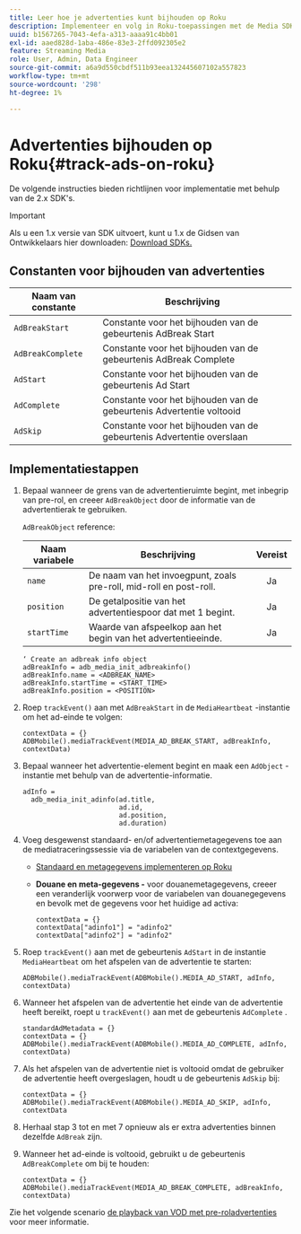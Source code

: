 ```yaml
---
title: Leer hoe je advertenties kunt bijhouden op Roku
description: Implementeer en volg in Roku-toepassingen met de Media SDK.
uuid: b1567265-7043-4efa-a313-aaaa91c4bb01
exl-id: aaed828d-1aba-486e-83e3-2ffd092305e2
feature: Streaming Media
role: User, Admin, Data Engineer
source-git-commit: a6a9d550cbdf511b93eea132445607102a557823
workflow-type: tm+mt
source-wordcount: '298'
ht-degree: 1%

---
```


# Advertenties bijhouden op Roku{#track-ads-on-roku}

De volgende instructies bieden richtlijnen voor implementatie met behulp van de 2.x SDK&#39;s.

>[!IMPORTANT]
>
>Als u een 1.x versie van SDK uitvoert, kunt u 1.x de Gidsen van Ontwikkelaars hier downloaden: [ Download SDKs.](/help/getting-started/download-sdks.md)

## Constanten voor bijhouden van advertenties

| Naam van constante | Beschrijving   |
|---|---|
| `AdBreakStart` | Constante voor het bijhouden van de gebeurtenis AdBreak Start |
| `AdBreakComplete` | Constante voor het bijhouden van de gebeurtenis AdBreak Complete |
| `AdStart` | Constante voor het bijhouden van de gebeurtenis Ad Start |
| `AdComplete` | Constante voor het bijhouden van de gebeurtenis Advertentie voltooid |
| `AdSkip` | Constante voor het bijhouden van de gebeurtenis Advertentie overslaan |

## Implementatiestappen

1. Bepaal wanneer de grens van de advertentieruimte begint, met inbegrip van pre-rol, en creeer `AdBreakObject` door de informatie van de advertentierak te gebruiken.

   `AdBreakObject` reference:

   | Naam variabele | Beschrijving | Vereist |
   | --- | --- | :---: |
   | `name` | De naam van het invoegpunt, zoals pre-roll, mid-roll en post-roll. | Ja |
   | `position` | De getalpositie van het advertentiespoor dat met 1 begint. | Ja |
   | `startTime` | Waarde van afspeelkop aan het begin van het advertentieeinde. | Ja |

   ```
   ‘ Create an adbreak info object
   adBreakInfo = adb_media_init_adbreakinfo()
   adBreakInfo.name = <ADBREAK_NAME>
   adBreakInfo.startTime = <START_TIME>
   adBreakInfo.position = <POSITION>
   ```

1. Roep `trackEvent()` aan met `AdBreakStart` in de `MediaHeartbeat` -instantie om het ad-einde te volgen:

   ```
   contextData = {}
   ADBMobile().mediaTrackEvent(MEDIA_AD_BREAK_START, adBreakInfo, contextData)
   ```

1. Bepaal wanneer het advertentie-element begint en maak een `AdObject` -instantie met behulp van de advertentie-informatie.

   ```
   adInfo =  
     adb_media_init_adinfo(ad.title,  
                           ad.id,  
                           ad.position,  
                           ad.duration)
   ```

1. Voeg desgewenst standaard- en/of advertentiemetagegevens toe aan de mediatraceringssessie via de variabelen van de contextgegevens.

   * [Standaard en metagegevens implementeren op Roku](/help/use-cases/track-ads/impl-std-ad-metadata/impl-std-ad-metadata-roku.md)
   * **Douane en meta-gegevens -** voor douanemetagegevens, creeer een veranderlijk voorwerp voor de variabelen van douanegegevens en bevolk met de gegevens voor het huidige ad activa:

     ```
     contextData = {}
     contextData["adinfo1"] = "adinfo2"
     contextData["adinfo2"] = "adinfo2"
     ```

1. Roep `trackEvent()` aan met de gebeurtenis `AdStart` in de instantie `MediaHeartbeat` om het afspelen van de advertentie te starten:

   ```
   ADBMobile().mediaTrackEvent(ADBMobile().MEDIA_AD_START, adInfo, contextData)
   ```

1. Wanneer het afspelen van de advertentie het einde van de advertentie heeft bereikt, roept u `trackEvent()` aan met de gebeurtenis `AdComplete` .

   ```
   standardAdMetadata = {}
   contextData = {}
   ADBMobile().mediaTrackEvent(ADBMobile().MEDIA_AD_COMPLETE, adInfo, contextData)
   ```

1. Als het afspelen van de advertentie niet is voltooid omdat de gebruiker de advertentie heeft overgeslagen, houdt u de gebeurtenis `AdSkip` bij:

   ```
   contextData = {}
   ADBMobile().mediaTrackEvent(ADBMobile().MEDIA_AD_SKIP, adInfo, contextData
   ```

1. Herhaal stap 3 tot en met 7 opnieuw als er extra advertenties binnen dezelfde `AdBreak` zijn.
1. Wanneer het ad-einde is voltooid, gebruikt u de gebeurtenis `AdBreakComplete` om bij te houden:

   ```
   contextData = {}
   ADBMobile().mediaTrackEvent(MEDIA_AD_BREAK_COMPLETE, adBreakInfo, contextData)
   ```

Zie het volgende scenario [ de playback van VOD met pre-roladvertenties ](/help/use-cases/tracking-scenarios/vod-preroll-ads.md) voor meer informatie.
